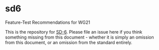 # sd6
Feature-Test Recommendations for WG21

This is the repository for [SD-6](https://wg21.link/sd6). Please file an issue
here if you think something missing from this document - whether it is simply an
omission from this document, or an omission from the standard entirely.
